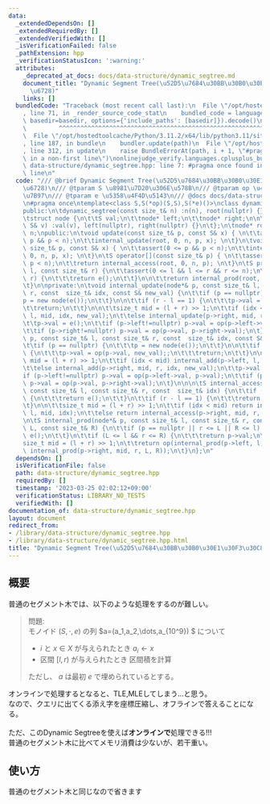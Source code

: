```yaml
---
data:
  _extendedDependsOn: []
  _extendedRequiredBy: []
  _extendedVerifiedWith: []
  _isVerificationFailed: false
  _pathExtension: hpp
  _verificationStatusIcon: ':warning:'
  attributes:
    _deprecated_at_docs: docs/data-structure/dynamic_segtree.md
    document_title: "Dynamic Segment Tree(\u52D5\u7684\u30BB\u30B0\u30E1\u30F3\u30C8\
      \u6728)"
    links: []
  bundledCode: "Traceback (most recent call last):\n  File \"/opt/hostedtoolcache/Python/3.11.2/x64/lib/python3.11/site-packages/onlinejudge_verify/documentation/build.py\"\
    , line 71, in _render_source_code_stat\n    bundled_code = language.bundle(stat.path,\
    \ basedir=basedir, options={'include_paths': [basedir]}).decode()\n          \
    \         ^^^^^^^^^^^^^^^^^^^^^^^^^^^^^^^^^^^^^^^^^^^^^^^^^^^^^^^^^^^^^^^^^^^^^^^^^^^^^^^^^\n\
    \  File \"/opt/hostedtoolcache/Python/3.11.2/x64/lib/python3.11/site-packages/onlinejudge_verify/languages/cplusplus.py\"\
    , line 187, in bundle\n    bundler.update(path)\n  File \"/opt/hostedtoolcache/Python/3.11.2/x64/lib/python3.11/site-packages/onlinejudge_verify/languages/cplusplus_bundle.py\"\
    , line 312, in update\n    raise BundleErrorAt(path, i + 1, \"#pragma once found\
    \ in a non-first line\")\nonlinejudge_verify.languages.cplusplus_bundle.BundleErrorAt:\
    \ data-structure/dynamic_segtree.hpp: line 7: #pragma once found in a non-first\
    \ line\n"
  code: "/// @brief Dynamic Segment Tree(\u52D5\u7684\u30BB\u30B0\u30E1\u30F3\u30C8\
    \u6728)\n/// @tparam S \u8981\u7D20\u306E\u578B\n/// @tparam op \u4E8C\u9805\u6F14\
    \u7B97\n/// @tparam e \u5358\u4F4D\u5143\n/// @docs docs/data-structure/dynamic_segtree.md\n\
    \n#pragma once\ntemplate<class S,S(*op)(S,S),S(*e)()>\nclass dynamic_segtree {\n\
    public:\n\tdynamic_segtree(const size_t& n) :n(n), root(nullptr) {}\nprivate:\n\
    \tstruct node {\n\t\tS val;\n\t\tnode* left;\n\t\tnode* right;\n\n\t\tnode(const\
    \ S& v) :val(v), left(nullptr), right(nullptr) {}\n\t};\n\tnode* root;\n\tsize_t\
    \ n;\npublic:\n\tvoid update(const size_t& p, const S& x) { \n\t\tassert(0 <=\
    \ p && p < n);\n\t\tinternal_update(root, 0, n, p, x); \n\t}\n\tvoid add(const\
    \ size_t& p, const S& x) { \n\t\tassert(0 <= p && p < n);\n\t\tinternal_add(root,\
    \ 0, n, p, x); \n\t}\n\tS operator[](const size_t& p) { \n\t\tassert(0 <= p &&\
    \ p < n);\n\t\treturn internal_access(root, 0, n, p); \n\t}\n\tS prod(const size_t&\
    \ l, const size_t& r) {\n\t\tassert(0 <= l && l <= r && r <= n);\n\t\tif (l ==\
    \ r) {\n\t\t\treturn e();\n\t\t}\n\n\t\treturn internal_prod(root, 0, n, l, r);\n\
    \t}\n\nprivate:\n\tvoid internal_update(node*& p, const size_t& l, const size_t&\
    \ r, const  size_t& idx, const S& new_val) {\n\t\tif (p == nullptr) {\n\t\t\t\
    p = new node(e());\n\t\t}\n\n\t\tif (r - l == 1) {\n\t\t\tp->val = new_val;\n\t\
    \t\treturn;\n\t\t}\n\n\t\tsize_t mid = (l + r) >> 1;\n\t\tif (idx < mid) internal_update(p->left,\
    \ l, mid, idx, new_val);\n\t\telse internal_update(p->right, mid, r, idx, new_val);\n\
    \t\tp->val = e();\n\t\tif (p->left!=nullptr) p->val = op(p->left->val, p->val);\n\
    \t\tif (p->right!=nullptr) p->val = op(p->val, p->right->val);\n\t}\n\tvoid internal_add(node*&\
    \ p, const size_t& l, const size_t& r, const  size_t& idx, const S& new_val) {\n\
    \t\tif (p == nullptr) {\n\t\t\tp = new node(e());\n\t\t}\n\n\t\tif (r - l == 1)\
    \ {\n\t\t\tp->val = op(p->val, new_val);;\n\t\t\treturn;\n\t\t}\n\n\t\tsize_t\
    \ mid = (l + r) >> 1;\n\t\tif (idx < mid) internal_add(p->left, l, mid, idx, new_val);\n\
    \t\telse internal_add(p->right, mid, r, idx, new_val);\n\t\tp->val = e();\n\t\t\
    if (p->left!=nullptr) p->val = op(p->left->val, p->val);\n\t\tif (p->right!=nullptr)\
    \ p->val = op(p->val, p->right->val);\n\t}\n\n\n\tS internal_access(node*& p,\
    \ const size_t& l, const size_t& r, const  size_t& idx) {\n\t\tif (p == nullptr)\
    \ {\n\t\t\treturn e();\n\t\t}\n\t\tif (r - l == 1) {\n\t\t\treturn p->val;\n\t\
    \t}\n\n\t\tsize_t mid = (l + r) >> 1;\n\t\tif (idx < mid) return internal_access(p->left,\
    \ l, mid, idx);\n\t\telse return internal_access(p->right, mid, r, idx);\n\t}\n\
    \n\tS internal_prod(node*& p, const size_t& l, const size_t& r, const size_t&\
    \ L, const size_t& R) {\n\t\tif (p == nullptr || r <= L || R <= l) {\n\t\t\treturn\
    \ e();\n\t\t}\n\t\tif (L <= l && r <= R) {\n\t\t\treturn p->val;\n\t\t}\n\n\t\t\
    size_t mid = (l + r) >> 1;\n\t\treturn op(internal_prod(p->left, l, mid, L, R),\
    \ internal_prod(p->right, mid, r, L, R));\n\t}\n};\n"
  dependsOn: []
  isVerificationFile: false
  path: data-structure/dynamic_segtree.hpp
  requiredBy: []
  timestamp: '2023-03-25 02:02:12+09:00'
  verificationStatus: LIBRARY_NO_TESTS
  verifiedWith: []
documentation_of: data-structure/dynamic_segtree.hpp
layout: document
redirect_from:
- /library/data-structure/dynamic_segtree.hpp
- /library/data-structure/dynamic_segtree.hpp.html
title: "Dynamic Segment Tree(\u52D5\u7684\u30BB\u30B0\u30E1\u30F3\u30C8\u6728)"
---
```

## 概要
普通のセグメント木では、以下のような処理をするのが難しい。

> 問題:\
> モノイド $(S,\cdot,e)$ の列 $a=(a_1,a_2,\dots,a_{10^9}) $ について
>    - $i$ と $x\in X$ が与えられたとき $a_i\leftarrow x$
>    - 区間 $[l,r)$ が与えられたとき 区間積を計算
>
> ただし、 $a$ は最初 $e$ で埋められているとする。

オンラインで処理するとなると、TLE,MLEしてしまう...と思う。\
なので、クエリに出てくる添え字を座標圧縮し、オフラインで答えることになる。
\
\
ただ、このDynamic Segtreeを使えば**オンラインで**処理できる!!!
\
普通のセグメント木に比べてメモリ消費は少ないが、若干重い。
## 使い方
普通のセグメント木と同じなので省きます